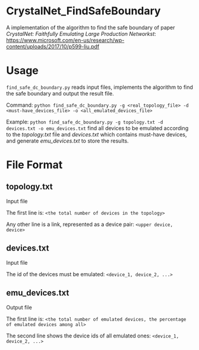 # CrystalNet_FindSafeBoundary
A implementation of the algorithm to find the safe boundary of paper _CrystalNet: Faithfully Emulating Large Production Networkst_: https://www.microsoft.com/en-us/research/wp-content/uploads/2017/10/p599-liu.pdf

# Usage
`find_safe_dc_boundary.py` reads input files, implements the algorithm to find the safe boundary and output the result file.

Command: `python find_safe_dc_boundary.py -g <real_topology_file> -d <must-have_devices_file> -o <all_emulated_devices_file>`

Example: `python find_safe_dc_boundary.py -g topology.txt -d devices.txt -o emu_devices.txt` 
 find all devices to be emulated according to the *topology.txt* file and *devices.txt* which contains must-have devices, and generate *emu_devices.txt* to store the results.
 
# File Format

## topology.txt
Input file

The first line is: `<the total number of devices in the topology>`

Any other line is a link, represented as a device pair: `<upper device, device>`

## devices.txt
Input file

The id of the devices must be emulated: `<device_1, device_2, ...>`

## emu_devices.txt
Output file

The first line is: `<the total number of emulated devices, the percentage of emulated devices among all>`

The second line shows the device ids of all emulated ones: `<device_1, device_2, ...>`
 
